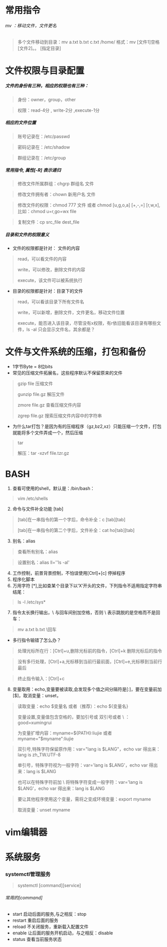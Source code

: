# 常用指令
###### mv ：移动文件，文件更名
> 多个文件移动到目录：mv a.txt b.txt c.txt /home/ 格式：mv [文件1]空格[文件2]。。 [指定目录]
> 
# 文件权限与目录配置
##### 文件的身份有三种，相应的权限也有三种：
> 身份：owner，group，other

> 权限：read-4分 , write-2分 ,execute-1分
##### 相应的文件位置
> 账号记录在：/etc/passwd

> 密码记录在：/etc/shadow

> 群组记录在：/etc/group
##### 常用指令, 属性[-R] 表示递归
> 修改文件所属群组：chgrp 群组名 文件

> 修改文件拥有者：chown 新用户名 文件

> 修改文件的权限：chmod 777 文件 或者 chmod [u,g,o,a] [+,-,=] [r,w,x],比如：chmod u=r,go=wx file

> 复制文件：cp src_file dest_file

##### 目录和文件的权限意义
* 文件的权限都是针对： 文件的内容
> read，可以看文件的内容
>
> write，可以修改，删除文件的内容
> 
> execute，该文件可以被系统执行
* 目录的权限都是针对：目录下的文件
> read，可以看该目录下所有文件名
> 
> write，可以新增，删除文件，文件更名，移动文件位置
> 
> execute，能否进入该目录，尽管没有x权限，有r依旧能看该目录有哪些文件，ls -al 只会显示文件名，其余都是？
> 
> 
> 








# 文件与文件系统的压缩，打包和备份
* 1字节Byte = 8位bits
* 常见的压缩文件拓展名，这些程序默认不保留原来的文件
> gzip file 压缩文件
> 
> gunzip file.gz 解压文件
>
> zmore file.gz 查看压缩文件内容
>
> zgrep file.gz 搜索压缩文件内容中的字符串

* 为什么tar打包？是因为有的压缩程序（gz,bz2,xz）只能压缩一个文件，打包就能将多个文件弄成一个，然后压缩
> tar
> 
> 解压：tar -xzvf file.tzr.gz
> 
























###
# BASH
1. 查看可使用的shell，默认是：/bin/bash：
> vim /etc/shells
2. 命令与文件补全功能 [tab]
> [tab]在一串指令的第一个字后，命令补全：c [tab][tab]
> 
> [tab]在一串指令的第二个字后，文件补全：cat ho[tab][tab]
3. 别名：alias
> 查看所有别名：alias

> 设置别名：alias ll=''ls -al'
4. 工作控制，前景背景控制，不怕误使用[Ctrl]+[c] 停掉程序
5. 程序化脚本
6. 万用字符 [*],比如查某个目录下以‘X’开头的文件，下列指令不适用指定字符串结尾：
> ls -l /etc/sys*
7. 指令太长换行输出，\ 与回车间别加空格，否则 \ 表示跳脱的是空格而不是回车：
> mv a.txt b.txt \回车
* 多行指令输错了怎么办？
> 处理光标所在行：[Ctrl]+u,删除光标前的指令，[Ctrl]+k 删除光标后的指令

> 没有多行处理，[Ctrl]+a,光标移到当前行最前面，[Ctrl]+e,光标移到当前行最后

> 终止指令输入：[Ctrl]+c 
8. 变量取用：echo,变量要被读取,会发现多个值之间分隔符是[:]，要在变量前加[$]，取消变量：unset，
> 读取变量：echo $变量名  或者（推荐）：echo ${变量名}
>
> 变量设置,变量值包含空格的，要加引号或 双引号或者 \ ：good=xumingrui
> 
> 为变量扩增内容：myname=${PATH}:liujie 或者 myname="$myname":liujie

> 双引号,特殊字符保留原作用：var="lang is $LANG"，echo var 得出来：lang is zh_TW.UTF-8
>
> 单引号，特殊字符视为一般字符：var='lang is $LANG'，echo var 得出来：lang is $LANG
> 
> 也可以在特殊字符前加 \ 将特殊字符变成一般字符：var='lang is \$LANG'，echo var 得出来：lang is $LANG

> 要让其他程序使用这个变量，需将之变成环境变量：export myname
> 
> 取消变量：unset myname

# vim编辑器
# 系统服务
### systemctl管理服务
> systemctl [command][service]
###### 常用的[command]
* start 启动后面的服务,与之相反：stop
* restart 重启后面的服务
* reload 不关闭服务，重新载入配置文件
* enable 让后面的服务开机启动，与之相反：disable
* status 查看当前服务状态


























